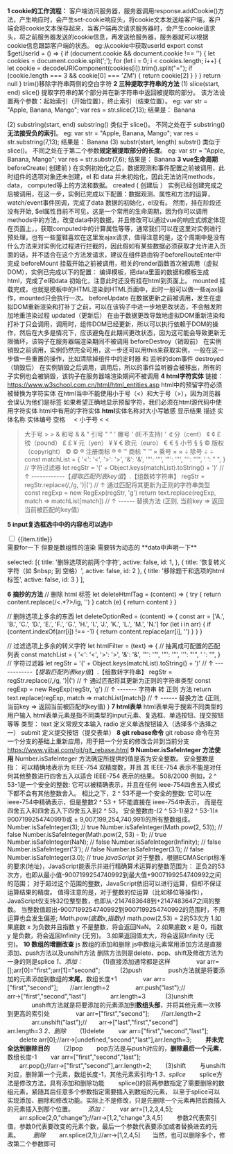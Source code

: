 **1 cookie的工作流程：**
  客户端访问服务器，服务器调用response.addCookie()方法，产生响应时，会产生set-cookie响应头，将cookie文本发送给客户端，客户端会将cookie文本保存起来，当客户端再次请求服务器时，会产生cookie请求头，将之前服务器发送的cookie信息，再发送给服务器，服务器就可以根据cookie信息跟踪客户端的状态。
eg:从cookie中获取userId
export const $getUserId = () => {
  if (document.cookie && document.cookie !== '') {
    let cookies = document.cookie.split(';');
    for (let i = 0; i < cookies.length; i++) {
      let cookie = decodeURIComponent(cookies[i]).trim().split("=");
      if (cookie.length === 3 && cookie[0] === 'ZM') {
        return cookie[2]
      }
    }
  }
  return null
}
trim()移除字符串两侧的空白字符
**2 三种提取字符串的方法**
(1) slice(start, end)
  slice() 提取字符串的某个部分并在新字符串中返回被提取的部分。
该方法设置两个参数：起始索引（开始位置），终止索引（结束位置）。
 eg:
 var str = "Apple, Banana, Mango";
 var res = str.slice(7,13);
 结果是：
 Banana

(2) substring(start, end)
  substring() 类似于 slice()。
  不同之处在于 substring() **无法接受负的索引**。
 eg:
 var str = "Apple, Banana, Mango";
 var res = str.substring(7,13);
 结果是：
 Banana
(3) substr(start, length)
  substr() 类似于 slice()。
  不同之处在于第二个参数**规定被提取部分的长度**。
 eg:
 var str = "Apple, Banana, Mango";
 var res = str.substr(7,6);
 结果是：
 Banana
**3 vue生命周期** 
  beforeCreate( 创建前 )
  在实例初始化之后，数据观测和事件配置之前被调用，此时组件的选项对象还未创建，el 和 data 并未初始化，因此无法访问methods， data， computed等上的方法和数据。
  created ( 创建后 ）
  实例已经创建完成之后被调用，在这一步，实例已完成以下配置：数据观测、属性和方法的运算，watch/event事件回调，完成了data 数据的初始化，el没有。 然而，挂在阶段还没有开始, $el属性目前不可见，这是一个常用的生命周期，因为你可以调用methods中的方法，改变data中的数据，并且修改可以通过vue的响应式绑定体现在页面上，，获取computed中的计算属性等等，通常我们可以在这里对实例进行预处理，也有一些童鞋喜欢在这里发ajax请求，值得注意的是，这个周期中是没有什么方法来对实例化过程进行拦截的，因此假如有某些数据必须获取才允许进入页面的话，并不适合在这个方法发请求，建议在组件路由钩子beforeRouteEnter中完成
  beforeMount
  挂载开始之前被调用，相关的render函数首次被调用（虚拟DOM），实例已完成以下的配置： 编译模板，把data里面的数据和模板生成html，完成了el和data 初始化，注意此时还没有挂在html到页面上。
  mounted
  挂载完成，也就是模板中的HTML渲染到HTML页面中，此时一般可以做一些ajax操作，mounted只会执行一次。
  beforeUpdate
  在数据更新之前被调用，发生在虚拟DOM重新渲染和打补丁之前，可以在该钩子中进一步地更改状态，不会触发附加地重渲染过程
  updated（更新后）
  在由于数据更改导致地虚拟DOM重新渲染和打补丁只会调用，调用时，组件DOM已经更新，所以可以执行依赖于DOM的操作，然后在大多是情况下，应该避免在此期间更改状态，因为这可能会导致更新无限循环，该钩子在服务器端渲染期间不被调用
  beforeDestroy（销毁前）
  在实例销毁之前调用，实例仍然完全可用，这一步还可以用this来获取实例，一般在这一步做一些重置的操作，比如清除掉组件中的定时器 和 监听的dom事件
  destroyed（销毁后）
  在实例销毁之后调用，调用后，所以的事件监听器会被移出，所有的子实例也会被销毁，该钩子在服务器端渲染期间不被调用
**4 html字符实体**
链接：https://www.w3school.com.cn/html/html_entities.asp
  html中的预留字符必须被替换为字符实体
  在html当中不能使用小于号（<）和大于号（>），因为浏览器会误认为他们是标签
  如果希望正确地显示预留字符，我们必须在html源代码中使用字符实体
  html中有用的字符实体
  **html**实体名称对大小写敏感
  显示结果	描述	实体名称	实体编号
   	空格 	&nbsp; &#160;
  <	小于号	&lt;	&#60;
  >	大于号	&gt;	&#62;
  &	和号  	&amp;	&#38;
  "	引号	    &quot;	&#34;
  '	撇号 	&apos; (IE不支持)	&#39;
  ￠分（cent）	&cent;	&#162;
  £	镑（pound）	&pound;	&#163;
  ¥	元（yen）	&yen;	&#165;
  €	欧元（euro）	&euro;	&#8364;
  §	小节	&sect;	&#167;
  ©	版权（copyright）	&copy;	&#169;
  ®	注册商标	&reg;	&#174;
  ™	商标	&trade;	&#8482;
  ×	乘号	&times;	&#215;
  ÷	除号	&divide;	&#247;
const matchList  = {
  '&lt;': '<',
  '&gt;': '>',
  '&amp;': '&',
  '&#34;': '"',
  '&quot;': '"',
  '&#39;': "'",
  '&nbsp;': " ",
}
// 字符过滤器
let regStr = '(' + Object.keys(matchList).toString() + ')'
// ↑ ------------【*提取匹配列表key值*】.【组数转字符串】
regStr = regStr.replace(/,/g, ')|(')
// ↑ 通过匹配将其更新为正则的字符串类型
const regExp = new RegExp(regStr, 'g')
return text.replace(regExp, match => matchList[match])
// ↑ ------ 替换方法 (正则, 当前key => 返回当前被匹配的key值)

**5 input复选框选中<label></label>中的内容也可以选中**
<div v-for="(item, i) in selected" :key="i">
 <input type=checkbox v-model="item.active" :id="`form${item.id}`">
 <label :for="`form${item.id}`">{{item.title}}</label>
</div>
需要for一下 但要是数组性的渲染 需要转为动态的
**data中声明一下**

 selected: [{
                 title: '删除选项的前两个字符',
                 active: false,
                 id: 1,
               },
               {
                 title: '恢复转义字符（如 $nbsp; 到 空格）',
                 active: false,
                 id: 2
               },
               {
                 title: '移除题干和选项的html标签',
                 active: false,
                 id: 3
               }
    ],
  
**6 摘抄的方法**
// 删除 html 标签
let deleteHtmlTag = (content) => {
    try {
        return content.replace(/<.*?>/ig, '')
    } catch (e) {
        return content
    }
}

// 删除选项上多余的东西
let deleteOptionRed = (content) => {
    const arr = ['A.', 'B.', 'C.', 'D.', 'E.', 'F.', 'G.', 'H.', 'I.', 'J.', 'K.', 'L.', 'M.', 'N.']
    for (let i in arr) {
        if (content.indexOf(arr[i]) !== -1) {
            return content.replace(arr[i], '')
        }
    }
}

// 过滤选项上多余的转义字符
let htmlFilter = (text) => {
    // 抽离成可配置的匹配列表
    const matchList  = {
        '&lt;': '<',
        '&gt;': '>',
        '&amp;': '&',
        '&#34;': '"',
        '&quot;': '"',
        '&#39;': "'",
        '&nbsp;': "",
    }
    // 字符过滤器
    let regStr = '(' + Object.keys(matchList).toString() + ')'
    // ↑ ------------【*提取匹配列表key值*】.【组数转字符串】
    regStr = regStr.replace(/,/g, ')|(')
    // ↑ 通过匹配将其更新为正则的字符串类型
    const regExp = new RegExp(regStr, 'g')
    // ↑ ------- 字符串 转 正则 方法
    return text.replace(regExp, match => matchList[match])
    // ↑ ------ 替换方法 (正则, 当前key => 返回当前被匹配的key值)
}
**7 html表单**
html表单用于搜索不同类型的用户输入
html表单元素是指不同类型的input元素、复选框、单选按钮、提交按钮等等
类型：
text 定义常规文本输入
radio 定义单选按钮输入（选择多个选择之一）
submit 定义提交按钮（提交表单）
**8 git rebase命令**
git rebase 命令在另一个分支的基础上重新应用，用于把一个分支的修改合并到当前分支
https://www.yiibai.com/git/git_rebase.html
**9 Number.isSafeInteger 方法使用**
Number.isSafeInteger 方法确定所提供的值是否为安全整数。
安全整数是指：
可以精确地表示为 IEEE-754 双精度数，并且
其 IEEE-754 表示不能是对任何其他整数进行四舍五入以适合 IEEE-754 表示的结果。
 508/2000 
 例如，2 ^ 53-1是一个安全的整数: 它可以被精确表示，并且在任何 ieee-754四舍五入模式下都不会有其他整数舍入。
 相比之下，2 ^ 53不是一个安全的整数: 它可以在 ieee-754中精确表示，但是整数2 ^ 53 + 1不能直接在 ieee-754中表示，
 而是在四舍五入和四舍五入下四舍五入到2 ^ 53。
 安全整数由-(2 ^ 53-1)至2 ^ 53-1(± 9007199254740991)或 ± 9,007,199,254,740,991)的所有整数组成。
 Number.isSafeInteger(3);                    // true
 Number.isSafeInteger(Math.pow(2, 53));      // false
 Number.isSafeInteger(Math.pow(2, 53) - 1);  // true
 Number.isSafeInteger(NaN);                  // false
 Number.isSafeInteger(Infinity);             // false
 Number.isSafeInteger('3');                  // false
 Number.isSafeInteger(3.1);                  // false
 Number.isSafeInteger(3.0);                  // true
 _javaScript_
 对于整数，根据ECMAScript标准的要求(地址)，JavaScript能表示并进行精确算术运算的整数范围为：
 正负2的53次方，也即从最小值-9007199254740992到最大值+9007199254740992之间的范围；
 对于超过这个范围的整数，JavaScript依旧可以进行运算，但却不保证运算结果的精度。
 值得注意的是，对于整数的位运算（比如移位等操作），JavaScript仅支持32位整型数，也即从-2147483648到+2147483647之间的整数。
 当整数值超出-9007199254740992到9007199254740992的范围时，不用运算也会发生偏差;
 _Math.pow(底数x,指数y)_
 math.pow(2,53) = 2的53次方
 1.如果底数 x 为负数并且指数 y 不是整数，将会返回NaN。
 2.如果底数 x 是 0，指数 y 是负数，将会返回Infinity (无穷)。
 3.如果返回值太大，将会返回Infinity (无穷)。
**10 数组的增删改查**
js 数组的添加和删除
js中数组元素常用添加方法是直接添加、push方法以及unshift方法
删除方法则是delete、pop、shift及修改方法为一身的则是splice
_1、添加：_
　　　(1)直接添加通常都是这样
　　　　var arr=[];arr[0]="first";arr[1]="second";
　　　(2)push
　　　　push方法就是将要添加的元素添加到数组的**末尾**，数组长度+1
　　　　var arr=["first","second"];　　//arr.length=2
　　　　arr.push("last");//　　arr→["first","second","last"]　　　　arr.length=3
　　　(3)unshift
　　　　unshift方法就是将要添加的元素添加到**数组头部**，并将其他元素一次移到更高的索引处
　　　　var arr=["first","second"];　　//arr.length=2
　　　　arr.unshift("last");//　　arr→["last","first","second"]　　　　arr.length=3
_2、删除_
　　(1)delete
　　var arr=["first","second","last"];
　　delete arr[0];//arr→[undefined,"second","last"],arr.length=3;
　　**并未完全达到删除目的**
　　(2)pop
　　pop方法是与push对应的，**删除最后一个元素**，数组长度-1
　　var arr=["first","second","last"];
　　arr.pop();//arr→["first","second"],arr.length=2;
　　(3)shift
　　与unshift对应，删除第一个元素，数组长度-1，其他元素索引均-1
_3、splice_
　　splice方法是修改方法，具有添加和删除功能
　　splice()的前两参数指定了需要删除的数组元素，紧随其后任意多个参数指定需要插入到数组的元素，
    以至于splice可以实现添加、删除和修改功能。实际上不是修改，只是先删除一个元素再把后面插入的元素插入到那个位置。
　　_添加：_
　　var arr=[1,2,3,4,5];
　　arr.splice(2,0,"change");//arr→[1,2,"change",3,4,5]
　　参数2代表索引值，参数0代表要改变的元素个数，最后一个参数代表要添加或者替换进去的元素。
　　_删除_
　　arr.splice(2,1);//arr→[1,2,4,5]　　当然，也可以删除多个，修改第二个参数即可

 
